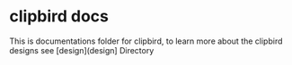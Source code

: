 <!--
 Copyright (c) 2023 Sri Lakshmi Kanthan P
 
 This software is released under the MIT License.
 https://opensource.org/licenses/MIT
-->

# clipbird docs

This is documentations folder for clipbird, to learn more about the clipbird designs see [design](design] Directory

